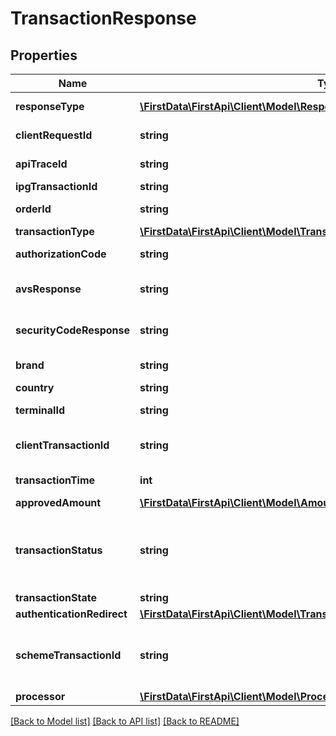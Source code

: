 # TransactionResponse

## Properties
Name | Type | Description | Notes
------------ | ------------- | ------------- | -------------
**responseType** | [**\FirstData\FirstApi\Client\Model\ResponseType**](ResponseType.md) | The schema type returned in the response. | [optional] 
**clientRequestId** | **string** | Echoes back the value in the Request header | [optional] 
**apiTraceId** | **string** | Echoes back the value in the Request header | [optional] 
**ipgTransactionId** | **string** | The Response Transaction ID | [optional] 
**orderId** | **string** | Client Order ID if supplied by client, otherwise the Order ID | [optional] 
**transactionType** | [**\FirstData\FirstApi\Client\Model\TransactionType**](TransactionType.md) |  | [optional] 
**authorizationCode** | **string** | The processor approval code for compliance. | [optional] 
**avsResponse** | **string** | The processor address validation response for compliance. | [optional] 
**securityCodeResponse** | **string** | The processor card verification validation response for compliance. | [optional] 
**brand** | **string** | Card brand of the payment instrument | [optional] 
**country** | **string** | Country of the card issuer | [optional] 
**terminalId** | **string** | The terminal that is processing the transaction | [optional] 
**clientTransactionId** | **string** | The unique client Transaction ID from the Request header, if supplied | [optional] 
**transactionTime** | **int** | The transaction time in seconds since Epoch | [optional] 
**approvedAmount** | [**\FirstData\FirstApi\Client\Model\Amount**](Amount.md) |  | [optional] 
**transactionStatus** | **string** | The status of the transaction. APPROVED/WAITING are returned by the endpoints.  VALIDATION_FAILED/DECLINED are errors. See ErrorResponse object for details. | [optional] 
**transactionState** | **string** | The state of the transaction. | [optional] 
**authenticationRedirect** | [**\FirstData\FirstApi\Client\Model\TransactionResponseAuthenticationRedirect**](TransactionResponseAuthenticationRedirect.md) |  | [optional] 
**schemeTransactionId** | **string** | The transaction id received from schemes for the initial transaction, returned for the transactions marked as \&quot;FIRST\&quot; | [optional] 
**processor** | [**\FirstData\FirstApi\Client\Model\ProcessorData**](ProcessorData.md) |  | [optional] 

[[Back to Model list]](../README.md#documentation-for-models) [[Back to API list]](../README.md#documentation-for-api-endpoints) [[Back to README]](../README.md)


